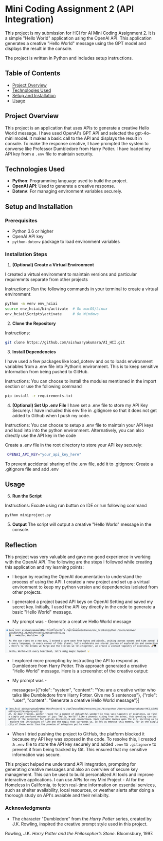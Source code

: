 # Mini Coding Assignment 2 (API Integration)

This project is my submission for HCI for AI Mini Coding Assignment 2. It is a simple "Hello World" application using the OpenAI API. 
This application generates a creative "Hello World" message using the GPT model and displays the result in the console. 

The project is written in Python and includes setup instructions.

## Table of Contents
- [Project Overview](#project-overview)
- [Technologies Used](#technologies-used)
- [Setup and Installation](#setup-and-installation)
- [Usage](#usage)

## Project Overview

This project is an application that uses APIs to generate a creative Hello World message. I have used OpenAI's GPT API and selected the gpt-4o-mini model. It makes a basic call to the API and displays the result in console. To make the response creative, I have prompted the system to converse like Professor Dumbledore from Harry Potter. I have loaded my API key from a `.env` file to maintain security.

## Technologies Used

- **Python**: Programming language used to build the project.
- **OpenAI API**: Used to generate a creative response.
- **Dotenv**: For managing environment variables securely.

## Setup and Installation

### Prerequisites

- Python 3.6 or higher
- OpenAI API key 
- `python-dotenv` package to load environment variables

### Installation Steps

1. **(Optional) Create a Virtual Environment**

I created a virtual environment to maintain versions and particular requiremnts separate from other projects

Instructions:
   Run the following commands in your terminal to create a virtual environment:

   ```bash
   python -m venv env_hciai
   source env_hciai/bin/activate  # On macOS/Linux
   env_hciai\Scripts\activate     # On Windows
   ```

2. **Clone the Repository**

Instructions:
   ```bash
   git clone https://github.com/aishwaryakumara/AI_HCI.git
   ```

3. **Install Dependencies**

I have used a few packages like load_dotenv and os to loads environment variables from a .env file into Python’s environment. This is to keep sensitive information from being pushed to GitHub. 

Instructions:
You can choose to install the modules mentioned in the import section or use the following command

   ```bash
   pip install -r requirements.txt
   ```


4. **(Optional) Set Up .env File**
I have set a .env file to store my API Key Securely. I have included this env file in .gitignore so that it does not get added to Github when I push my code.

Instructions:
You can choose to setup a .env file to maintain your API keys and load into into the python environment. Alternatively, you can also directly use the API key in the code

Create a .env file in the root directory to store your API key securely:
   ```bash
    OPENAI_API_KEY="your_api_key_here"
```

To prevent accidental sharing of the .env file, add it to .gitignore:
Create a .gitignore file and add .env

## Usage
5. **Run the Script**

Instructions:
Excute using run button on IDE or run following command
   ```bash
   python miniproject.py
   ```

5. **Output**
The script will output a creative "Hello World" message in the console.

## Reflection

This project was very valuable and gave me good experience in working with the OpenAI API. The following are the steps I followed while creating this application and my learning points:

- I began by reading the OpenAI documentation to understand the process of using the API. I created a new project and set up a virtual environment to keep my python version and dependencies isolated from other projects.

- I generated a project based API keys on OpenAI Setting and saved my secret key. Initially, I used the API key directly in the code to generate a basic "Hello World" message. 
- My prompt was - 
    Generate a creative Hello World message 

![Basic Hello World Output](/images/basicss.png)

- I explored more prompting by instructing the API to respond as Dumbledore from Harry Potter. This approach generated a creative "Hello World" message. Here is a screenshot of the creative output:

- My prompt was - 

    messages=[{"role": "system", "content": "You are a creative writer who talks like Dumbledore from Harry Potter. Give me 5 sentences"},
            {"role": "user", "content": "Generate a creative Hello World message"}]

![Creative "Hello World" message as Dumbledore](/images/hpss.png)

- When I tried pushing the project to GitHub, the platform blocked it because my API key was exposed in the code. To resolve this, I created a `.env` file to store the API key securely and added `.env` to `.gitignore` to prevent it from being tracked by Git. This ensured that my sensitive information was secure.

This project helped me understand API integration, prompting for generating creative messages and also an overview of secure key management. This can be used to build personalized AI tools and improve interactive applications. I can use APIs for my Mini Project - AI for the Homeless in California, to fetch real-time information on essential services, such as shelter availability, local resources, or weather alerts after doing a thorough study on API's avaiable and their reliabilty.

### Acknowledgments
- The character "Dumbledore" from the *Harry Potter* series, created by J.K. Rowling, inspired the creative prompt style used in this project.

Rowling, J.K. *Harry Potter and the Philosopher’s Stone*. Bloomsbury, 1997.

